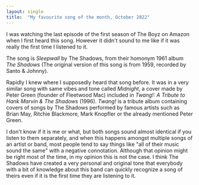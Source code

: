 ```yaml
---
layout: single
title:  "My favourite song of the month, October 2022"
---
```


I was watching the last episode of the first season of The Boyz on Amazon when I first heard this song. However it didn't sound to me like if it was really the first time I listened to it.

The song is *Sleepwall* by The Shadows, from their homonym 1961 album *The Shadows* (The original version of this song is from 1959, recorded by Santo & Johnny).

Rapidly I knew where I supposedly heard that song before. It was in a very similar song with same vibes and tone called *Midnight*, a cover made by Peter Green (founder of Fleetwood Mac) included in *Twang!: A Tribute to Hank Marvin & The Shadows* (1996). *Twang!* is a tribute album containing covers of songs by The Shadows performed by famous artists such as Brian May, Ritchie Blackmore, Mark Knopfler or the already mentioned Peter Green.

I don't know if it is me or what, but both songs sound almost identical if you listen to them separately, and when this happens amongst multiple songs of an artist or band, most people tend to say things like "all of their music sound the same" with a negative connotation. Although that opinion might be right most of the time, in my opinion this is not the case. I think The Shadows have created a very personal and original tone that everybody with a bit of knowledge about this band can quickly recognize a song of theirs even if it is the first time they are listening to it.
